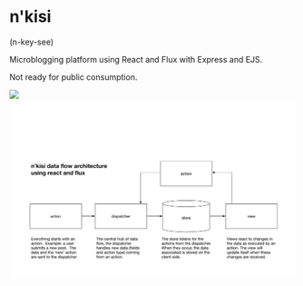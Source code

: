 # n'kisi

(n-key-see)

Microblogging platform using React and Flux with Express and EJS.

Not ready for public consumption.

![](/diagrams/n\'kisi-architecture.png)
![](/diagrams/nkisi-data-flow.png)

